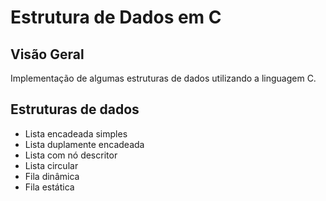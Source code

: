 # Estrutura de Dados em C

## Visão Geral
Implementação de algumas estruturas de dados utilizando a linguagem C.

## Estruturas de dados
- Lista encadeada simples
- Lista duplamente encadeada
- Lista com nó descritor
- Lista circular
- Fila dinâmica
- Fila estática
